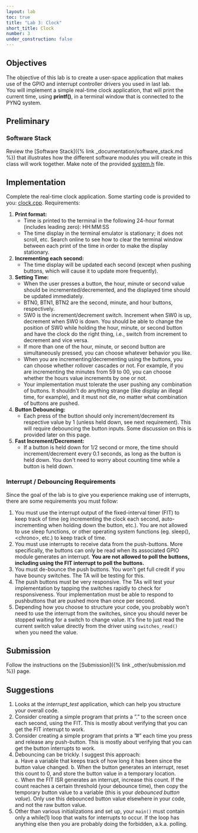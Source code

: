 ```yaml
---
layout: lab
toc: true
title: "Lab 3: Clock"
short_title: Clock
number: 3
under_construction: false
---
```


## Objectives 
The objective of this lab is to create a user-space application that makes use of the GPIO and interrupt controller drivers you used in last lab.  
You will implement a simple real-time clock application, that will print the current time, using **printf()**, in a terminal window that is connected to the PYNQ system. 
 
## Preliminary 

### Software Stack 

Review the [Software Stack]({% link _documentation/software_stack.md %}) that illustrates how the different software modules you will create in this class will work together.  Make note of the provided [system.h](https://github.com/byu-cpe/ecen427_student/blob/master/userspace/drivers/system.h) file.

## Implementation 

Complete the real-time clock application.  Some starting code is provided to you: [clock.cpp](https://github.com/byu-cpe/ecen427_student/blob/master/userspace/apps/clock/clock.cpp).  Requirements:
  1. **Print format:** 
      * Time is printed to the terminal in the following 24-hour format (includes leading zero): HH:MM:SS
      * The time display in the terminal emulator is stationary; it does not scroll, etc. Search online to see how to clear the terminal window between each print of the time in order to make the display stationary.
  1. **Incrementing each second:**
      * The time display will be updated each second (except when pushing buttons, which will cause it to update more frequently).
  1. **Setting Time:**
     * When the user presses a button, the hour, minute or second value should be incremented/decremented, and the displayed time should be updated immediately.  
     * BTN0, BTN1, BTN2 are the second, minute, and hour buttons, respectively.
     * SW0 is the increment/decrement switch. Increment when SW0 is up, decrement when SW0 is down. You should be able to change the position of SW0 while holding the hour, minute, or second button and have the clock do the right thing, i.e., switch from increment to decrement and vice versa. 
     * If more than one of the hour, minute, or second button are simultaneously pressed, you can choose whatever behavior you like.
     * When you are incrementing/decrementing using the buttons, you can choose whether rollover cascades or not.  For example, if you are incrementing the minutes from 59 to 00, you can choose whether the hours value increments by one or not.
     * Your implementation must tolerate the user pushing any combination of buttons. It shouldn't do anything strange (like display an illegal time, for example), and it must not die, no matter what combination of buttons are pushed. 
  1. **Button Debouncing:**
     * Each press of the button should only increment/decrement its respective value by 1 (unless held down, see next requirement).  This will require debouncing the button inputs. Some discussion on this is provided later on this page.
  1. **Fast Increment/Decrement:**
     * If a button is held down for 1/2 second or more, the time should increment/decrement every 0.1 seconds, as long as the button is held down.  You don't need to worry about counting time while a button is held down.


### Interrupt / Debouncing Requirements
Since the goal of the lab is to give you experience making use of interrupts, there are some requirements you must follow:

  1. You must use the interrupt output of the fixed-interval timer (FIT) to keep track of time (eg incrementing the clock each second, auto-incrementing when holding down the button, etc.). You are not allowed to use sleep functions, or other operating system functions (eg. sleep(), \<chrono\>, etc.) to keep track of time.
  1. You must use interrupts to receive data from the push-buttons. More specifically, the buttons can only be read when its associated GPIO module generates an interrupt. **You are not allowed to poll the buttons, including using the FIT interrupt to poll the buttons.**
  1. You must de-bounce the push buttons. You won't get full credit if you have bouncy switches. The TA will be testing for this.
  1. The push buttons must be very responsive. The TAs will test your implementation by tapping the switches rapidly to check for responsiveness. Your implementation must be able to respond to pushbuttons that are pushed more than once per second.
  1.  Depending how you choose to structure your code, you probably won't need to use the interrupt from the switches, since you should never be stopped waiting for a switch to change value.  It's fine to just read the current switch value directly from the driver using `switches_read()` when you need the value.

## Submission 

Follow the instructions on the [Submission]({% link _other/submission.md %}) page.

## Suggestions

  1. Looks at the *interrupt_test* application, which can help you structure your overall code.
  1. Consider creating a simple program that prints a ”.” to the screen once each second, using the FIT. This is mostly about verifying that you can get the FIT interrupt to work.
  1. Consider creating a simple program that prints a ”#” each time you press and release any push-button. This is mostly about verifying that you can get the button interrupts to work.
  1. Debouncing can be trickly.  I suggest this approach:    
      a. Have a variable that keeps track of how long it has been since the button value changed.
      b. When the button generates an interrupt, reset this count to 0, and store the button value in a temporary location.      
      c. When the FIT ISR generates an interrupt, increase this count.  If the count reaches a certain threshold (your debounce time), then copy the temporary button value to a variable (this is your *debounced button value*).  Only use this debounced button value elsewhere in your code, and not the raw button value.  
  1. Other than various initializations and set up, your `main()` must contain only a while(1) loop that waits for interrupts to occur. If the loop has anything else then you are probably doing the forbidden, a.k.a. polling.
  
  <!-- <img src = "{% link media/labs/lab2_polling.jpg %}"> -->
